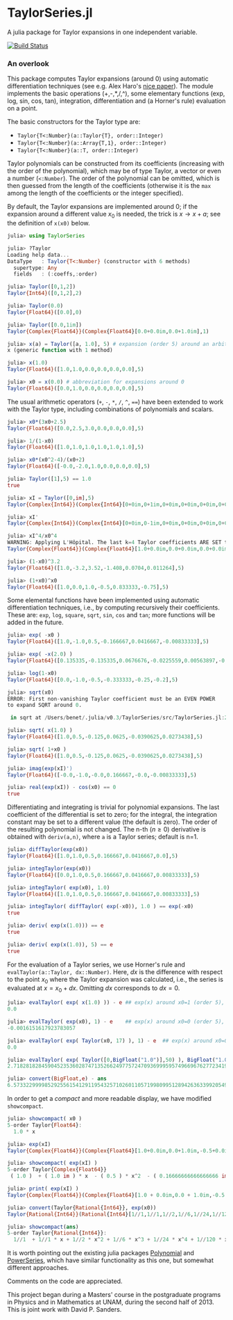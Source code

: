 # TaylorSeries.jl

A julia package for Taylor expansions in one independent variable.

[![Build Status](https://travis-ci.org/lbenet/TaylorSeries.jl.svg?branch=master)](https://travis-ci.org/lbenet/TaylorSeries.jl)

### An overlook

This package computes Taylor expansions (around 0) using automatic differentiation techniques (see e.g. Alex Haro's [nice paper][1]). The module implements the basic operations (+,-,*,/,^), some elementary functions (exp, log, sin, cos, tan), integration, differentiation and (a Horner's rule) evaluation on a point. 

The basic constructors for the Taylor type are:

- `Taylor{T<:Number}(a::Taylor{T}, order::Integer)`
- `Taylor{T<:Number}(a::Array{T,1}, order::Integer)` 
- `Taylor{T<:Number}(a::T, order::Integer)`

Taylor polynomials can be constructed from its coefficients (increasing with the order of the polynomial), which may be of type Taylor, a vector or even a number (`<:Number`). The order of the polynomial can be omitted, which is then guessed from the length of the coefficients (otherwise it is the `max` among the length of the coefficients or the integer specified). 

By default, the Taylor expansions are implemented around 0; if the expansion around a different value $x_0$ is needed, the trick is $x\to x+a$; see the definition of `x(x0)` below. 

```julia
julia> using TaylorSeries

julia> ?Taylor
Loading help data...
DataType   : Taylor{T<:Number} (constructor with 6 methods)
  supertype: Any
  fields   : (:coeffs,:order)

julia> Taylor([0,1,2])
Taylor{Int64}([0,1,2],2)

julia> Taylor(0.0)
Taylor{Float64}([0.0],0)

julia> Taylor([0.0,1im])
Taylor{Complex{Float64}}(Complex{Float64}[0.0+0.0im,0.0+1.0im],1)

julia> x(a) = Taylor([a, 1.0], 5) # expansion (order 5) around an arbitrary value a
x (generic function with 1 method)

julia> x(1.0)
Taylor{Float64}([1.0,1.0,0.0,0.0,0.0,0.0],5)

julia> x0 = x(0.0) # abbreviation for expansions around 0
Taylor{Float64}([0.0,1.0,0.0,0.0,0.0,0.0],5)

```

The usual arithmetic operators (`+`, `-`, `*`, `/`, `^`, `==`) have been extended to work with the Taylor type, including combinations of polynomials and scalars. 

```julia
julia> x0*(3x0+2.5)
Taylor{Float64}([0.0,2.5,3.0,0.0,0.0,0.0],5)

julia> 1/(1-x0)
Taylor{Float64}([1.0,1.0,1.0,1.0,1.0,1.0],5)

julia> x0*(x0^2-4)/(x0+2)
Taylor{Float64}([-0.0,-2.0,1.0,0.0,0.0,0.0],5)

julia> Taylor([1],5) == 1.0
true

julia> xI = Taylor([0,im],5)
Taylor{Complex{Int64}}(Complex{Int64}[0+0im,0+1im,0+0im,0+0im,0+0im,0+0im],5)

julia> xI'
Taylor{Complex{Int64}}(Complex{Int64}[0+0im,0-1im,0+0im,0+0im,0+0im,0+0im],5)

julia> xI^4/x0^4
WARNING: Applying L'Hôpital. The last k=4 Taylor coefficients ARE SET to 0.
Taylor{Complex{Float64}}(Complex{Float64}[1.0+0.0im,0.0+0.0im,0.0+0.0im,0.0+0.0im,0.0+0.0im,0.0+0.0im],5)

julia> (1-x0)^3.2
Taylor{Float64}([1.0,-3.2,3.52,-1.408,0.0704,0.011264],5)

julia> (1+x0)^x0
Taylor{Float64}([1.0,0.0,1.0,-0.5,0.833333,-0.75],5)

```

Some elemental functions have been implemented using automatic differentiation techniques, i.e., by computing recursively their coefficients. These are: `exp`, `log`, `square`, `sqrt`, `sin`, `cos` and `tan`; more functions will be added in the future.
```julia
julia> exp( -x0 )
Taylor{Float64}([1.0,-1.0,0.5,-0.166667,0.0416667,-0.00833333],5)

julia> exp( -x(2.0) )
Taylor{Float64}([0.135335,-0.135335,0.0676676,-0.0225559,0.00563897,-0.00112779],5)

julia> log(1-x0)
Taylor{Float64}([0.0,-1.0,-0.5,-0.333333,-0.25,-0.2],5)

julia> sqrt(x0)
ERROR: First non-vanishing Taylor coefficient must be an EVEN POWER
to expand SQRT around 0.

 in sqrt at /Users/benet/.julia/v0.3/TaylorSeries/src/TaylorSeries.jl:281

julia> sqrt( x(1.0) )
Taylor{Float64}([1.0,0.5,-0.125,0.0625,-0.0390625,0.0273438],5)

julia> sqrt( 1+x0 )
Taylor{Float64}([1.0,0.5,-0.125,0.0625,-0.0390625,0.0273438],5)

julia> imag(exp(xI)')
Taylor{Float64}([-0.0,-1.0,-0.0,0.166667,-0.0,-0.00833333],5)

julia> real(exp(xI)) - cos(x0) == 0
true

```

Differentiating and integrating is trivial for polynomial expansions. The last coefficient of the differential is set to zero; for the integral, the integration constant may be set to a different value (the default is zero). The order of the resulting polynomial is not changed. The n-th ($n\ge 0$) derivative is obtained with `deriv(a,n)`, where `a` is a Taylor series; default is n=1.

```julia
julia> diffTaylor(exp(x0))
Taylor{Float64}([1.0,1.0,0.5,0.166667,0.0416667,0.0],5)

julia> integTaylor(exp(x0))
Taylor{Float64}([0.0,1.0,0.5,0.166667,0.0416667,0.00833333],5)

julia> integTaylor( exp(x0), 1.0)
Taylor{Float64}([1.0,1.0,0.5,0.166667,0.0416667,0.00833333],5)

julia> integTaylor( diffTaylor( exp(-x0)), 1.0 ) == exp(-x0)
true

julia> deriv( exp(x(1.0))) == e
true

julia> deriv( exp(x(1.0)), 5) == e
true
```

For the evaluation of a Taylor series, we use Horner's rule and `evalTaylor(a::Taylor, dx::Number)`. Here, $dx$ is the difference with respect to the point $x_0$ where the Taylor expansion was calculated, i.e., the series is evaluated at $x = x_0 + dx$. Omitting $dx$ corresponds to $dx=0$.

```julia
julia> evalTaylor( exp( x(1.0) )) - e ## exp(x) around x0=1 (order 5), evaluated there (dx=0)
0.0

julia> evalTaylor( exp(x0), 1) - e    ## exp(x) around x0=0 (order 5), evaluated at x=1
-0.0016151617923783057

julia> evalTaylor( exp( Taylor(x0, 17) ), 1) - e  ## exp(x) around x0=0 (order 17), evaluated at x=1
0.0

julia> evalTaylor( exp( Taylor([0,BigFloat("1.0")],50) ), BigFloat("1.0") )
2.718281828459045235360287471352662497757247093699959574966967627723419298053556e+00 with 256 bits of precision

julia> convert(BigFloat,e) - ans
6.573322999985292556154129119543257102601105719980995128942636339920549561322098e-67 with 256 bits of precision

```

In order to get a *compact* and more readable display, we have modified `showcompact`.
```julia
julia> showcompact( x0 )
5-order Taylor{Float64}:
  1.0 * x 

julia> exp(xI)
Taylor{Complex{Float64}}(Complex{Float64}[1.0+0.0im,0.0+1.0im,-0.5+0.0im,0.0-0.166667im,0.0416667+0.0im,0.0+0.00833333im],5)

julia> showcompact( exp(xI) )
5-order Taylor{Complex{Float64}}
 ( 1.0 )  + ( 1.0 im ) * x  - ( 0.5 ) * x^2  - ( 0.16666666666666666 im ) * x^3  + ( 0.041666666666666664 ) * x^4  + ( 0.008333333333333333 im ) * x^5 ) 

julia> print( exp(xI) )
Taylor{Complex{Float64}}(Complex{Float64}[1.0 + 0.0im,0.0 + 1.0im,-0.5 + 0.0im,0.0 - 0.16666666666666666im,0.041666666666666664 + 0.0im,0.0 + 0.008333333333333333im],5)

julia> convert(Taylor{Rational{Int64}}, exp(x0))
Taylor{Rational{Int64}}(Rational{Int64}[1//1,1//1,1//2,1//6,1//24,1//120],5)

julia> showcompact(ans)
5-order Taylor{Rational{Int64}}:
  1//1  + 1//1 * x + 1//2 * x^2 + 1//6 * x^3 + 1//24 * x^4 + 1//120 * x^5 

```

It is worth pointing out the existing julia packages [Polynomial][2] and [PowerSeries][3], which have similar functionality as this one, but somewhat different approaches.

Comments on the code are appreciated.

This project began during a Masters' course in the postgraduate programs in Physics and in Mathematics at UNAM, during the second half of 2013. This is joint work with David P. Sanders.

[1]: http://www.maia.ub.es/~alex/admcds/admcds.pdf
[2]: https://github.com/vtjnash/Polynomial.jl
[3]: https://github.com/jwmerrill/PowerSeries.jl

